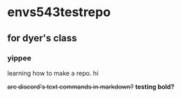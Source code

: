 # envs543testrepo
## for dyer's class
### yippee

learning how to make a repo. hi

~~are discord's text commands in markdown?~~
**testing bold?**